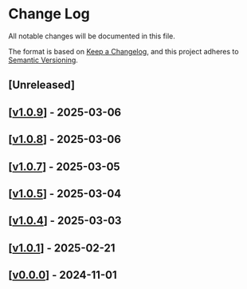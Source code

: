 # Change Log

All notable changes will be documented in this file.

The format is based on [Keep a Changelog](https://keepachangelog.com/en/1.0.0/),
and this project adheres to [Semantic Versioning](https://semver.org/spec/v2.0.0.html).

## [Unreleased]

## [[v1.0.9](https://github.com/multiversx/mx-sdk-dapp-liquidity/pull/15)] - 2025-03-06

## [[v1.0.8](https://github.com/multiversx/mx-sdk-dapp-liquidity/pull/14)] - 2025-03-06

## [[v1.0.7](https://github.com/multiversx/mx-sdk-dapp-liquidity/pull/12)] - 2025-03-05

## [[v1.0.5](https://github.com/multiversx/mx-sdk-dapp-liquidity/pull/11)] - 2025-03-04

## [[v1.0.4](https://github.com/multiversx/mx-sdk-dapp-liquidity/pull/10)] - 2025-03-03

## [[v1.0.1](https://github.com/multiversx/mx-sdk-dapp-liquidity/pull/9)] - 2025-02-21

## [[v0.0.0](https://github.com/multiversx/mx-sdk-dapp-liquidity)] - 2024-11-01
